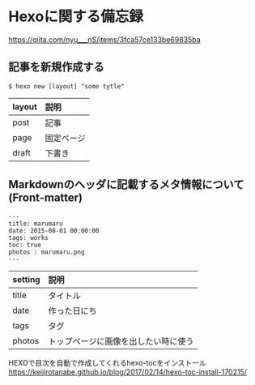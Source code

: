 #  Hexoに関する備忘録
https://qiita.com/nyu___nS/items/3fca57ce133be69835ba

## 記事を新規作成する
```
$ hexo new [layout] "some tytle"
```

|layout|説明|
|:--|:--|
|post|記事|
|page|固定ページ|
|draft|下書き|

## Markdownのヘッダに記載するメタ情報について(Front-matter)
```
---
title: marumaru
date: 2015-08-01 00:00:00
tags: works
toc: true
photos : marumaru.png
---
```

|setting|説明|
|:--|:--|
|title|タイトル|
|date|作った日にち|
|tags|タグ|
|photos|トップページに画像を出したい時に使う|


HEXOで目次を自動で作成してくれるhexo-tocをインストール
https://keijirotanabe.github.io/blog/2017/02/14/hexo-toc-install-170215/